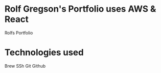 # Rolf Gregson's Portfolio uses AWS & React
Rolfs Portfolio
# Technologies used
Brew
SSh 
Git
Github
